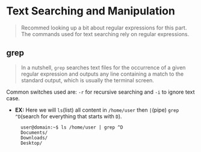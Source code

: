 # **Text Searching and Manipulation**
> Recommed looking up a bit about regular expressions for this part. The commands used for text searching rely on regular expressions.

## **grep**
> In a nutshell, `grep` searches text files for the occurrence of a given regular expression and outputs any line containing a match to the standard output, which is usually the terminal screen.

Common switches used are: `-r` for recursive searching and `-i` to ignore text case.

- **EX:**
    Here we will `ls`(list) all content in `/home/user` then `|`(pipe) `grep ^D`(search for everything that starts with `D`).

        user@domain:~$ ls /home/user | grep ^D
        Documents/
        Downloads/
        Desktop/ 

